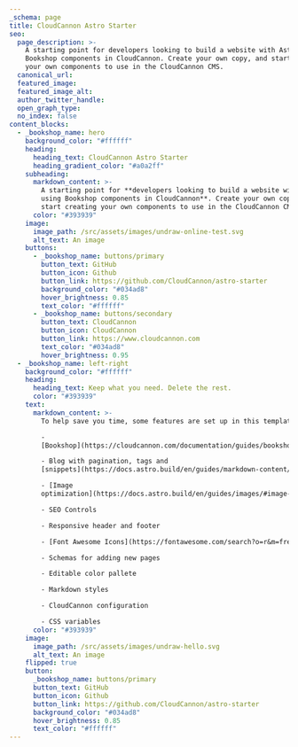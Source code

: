 ```yaml
---
_schema: page
title: CloudCannon Astro Starter
seo:
  page_description: >-
    A starting point for developers looking to build a website with Astro, using
    Bookshop components in CloudCannon. Create your own copy, and start creating
    your own components to use in the CloudCannon CMS.
  canonical_url:
  featured_image:
  featured_image_alt:
  author_twitter_handle:
  open_graph_type:
  no_index: false
content_blocks:
  - _bookshop_name: hero
    background_color: "#ffffff"
    heading:
      heading_text: CloudCannon Astro Starter
      heading_gradient_color: "#a0a2ff"
    subheading:
      markdown_content: >-
        A starting point for **developers looking to build a website with Astro,
        using Bookshop components in CloudCannon**. Create your own copy, and
        start creating your own components to use in the CloudCannon CMS.
      color: "#393939"
    image:
      image_path: /src/assets/images/undraw-online-test.svg
      alt_text: An image
    buttons:
      - _bookshop_name: buttons/primary
        button_text: GitHub
        button_icon: Github
        button_link: https://github.com/CloudCannon/astro-starter
        background_color: "#034ad8"
        hover_brightness: 0.85
        text_color: "#ffffff"
      - _bookshop_name: buttons/secondary
        button_text: CloudCannon
        button_icon: CloudCannon
        button_link: https://www.cloudcannon.com
        text_color: "#034ad8"
        hover_brightness: 0.95
  - _bookshop_name: left-right
    background_color: "#ffffff"
    heading:
      heading_text: Keep what you need. Delete the rest.
      color: "#393939"
    text:
      markdown_content: >-
        To help save you time, some features are set up in this template, like:

        -
        [Bookshop](https://cloudcannon.com/documentation/guides/bookshop-astro-guide/)

        - Blog with pagination, tags and
        [snippets](https://docs.astro.build/en/guides/markdown-content/#using-components-in-mdx)

        - [Image
        optimization](https://docs.astro.build/en/guides/images/#image--astroassets)

        - SEO Controls

        - Responsive header and footer

        - [Font Awesome Icons](https://fontawesome.com/search?o=r&m=free)

        - Schemas for adding new pages

        - Editable color pallete

        - Markdown styles

        - CloudCannon configuration

        - CSS variables
      color: "#393939"
    image:
      image_path: /src/assets/images/undraw-hello.svg
      alt_text: An image
    flipped: true
    button:
      _bookshop_name: buttons/primary
      button_text: GitHub
      button_icon: Github
      button_link: https://github.com/CloudCannon/astro-starter
      background_color: "#034ad8"
      hover_brightness: 0.85
      text_color: "#ffffff"
---
```


